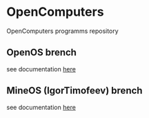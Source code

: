 # OpenComputers
OpenComputers programms repository


## OpenOS brench
see documentation [here](OS/OpenOS/)

## MineOS (IgorTimofeev) brench
see documentation [here](OS/MineOS/)
